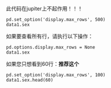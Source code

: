 此代码在jupiter上不起作用！！！

```
pd.set_option('display.max_rows', 500)
data1.sex

```

如果要查看所有行，请执行以下操作：

```
pd.options.display.max_rows = None
data1.sex

```

如果您只想看到60行：**推荐这个**

```
pd.set_option('display.max_rows', 100)
data1.sex.head(60)
```